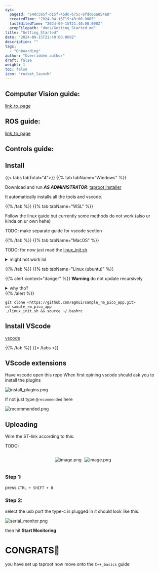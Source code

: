```yaml
---
sys:
  pageId: "54dc585f-d15f-45d0-b75c-8fdc66a854a8"
  createdTime: "2024-04-16T19:43:00.000Z"
  lastEditedTime: "2024-09-15T21:40:00.000Z"
  propFilepath: "docs/Getting_Started.md"
title: "Getting_Started"
date: "2024-09-15T21:40:00.000Z"
description: ""
tags:
  - "Onboarding"
author: "Overridden author"
draft: false
weight: 1
toc: false
icon: "rocket_launch"
---
```


## Computer Vision guide:

[link_to_page](86d45bc0-388b-4d26-8848-44f255f73d0e)

## ROS guide:

[link_to_page](3c76c1de-ec8f-46d6-8b0a-294005edc2d5)

## Controls guide:

## Install

{{< tabs tabTotal="4">}}
{{% tab tabName="Windows" %}}

Download and run _**AS ADMINISTRATOR**_: [taproot installer](https://github.com/Thornbots/TeachingFreshies/releases/tag/1.0)

It automatically installs all the tools and vscode.

{{% /tab %}}
{{% tab tabName="WSL" %}}

Follow the linux guide but currently some methods do not work (also ur kinda on ur own hehe)

TODO: make separate guide for vscode section

{{% /tab %}}
{{% tab tabName="MacOS" %}}

TODO: for now just read the [linux_init.sh](https://github.com/agmui/sample_rm_pico_app/blob/main/linux_init.sh)

<details>
<summary>might not work lol</summary>

`brew install libusb pkg-config`

Next install: [vscode](https://code.visualstudio.com/Download)

</details>

{{% /tab %}}
{{% tab tabName="Linux (ubuntu)" %}}

{{% alert context="danger" %}}
**Warning** do not update recursively
<details>
<summary>why tho?</summary>
There are some submodules that may go on for a while (like tinyusb) and I highly
recommend you don't need to get them.
If you want to see what submodules I update just look in `linux_init.sh`
</details>
{{% /alert %}}

```shell
git clone <https://github.com/agmui/sample_rm_pico_app.git>
cd sample_rm_pico_app
./linux_init.sh && source ~/.bashrc
```

## Install VScode

[vscode](https://code.visualstudio.com/Download)

{{% /tab %}}
{{< /tabs >}}

## VScode extensions

Have vscode open this repo
When first opining vscode should ask you to install the plugins

![install_plugins.png](https://prod-files-secure.s3.us-west-2.amazonaws.com/d518164a-d88e-44d1-a4ee-3adb3bd8bce0/89bd30f0-1825-4e77-867b-0a41ce370880/install_plugins.png?X-Amz-Algorithm=AWS4-HMAC-SHA256&X-Amz-Content-Sha256=UNSIGNED-PAYLOAD&X-Amz-Credential=ASIAZI2LB466YH5LMROA%2F20250306%2Fus-west-2%2Fs3%2Faws4_request&X-Amz-Date=20250306T021438Z&X-Amz-Expires=3600&X-Amz-Security-Token=IQoJb3JpZ2luX2VjENn%2F%2F%2F%2F%2F%2F%2F%2F%2F%2FwEaCXVzLXdlc3QtMiJHMEUCIQD81GSFAJDWFTsv8SbxEO5yI7RpFwM8jPb0U1LYz%2BDHXAIgYCj44fN8aqxohT%2BKA%2BMIjrB6VdvPUuEYlXmcHr8G36Uq%2FwMIIhAAGgw2Mzc0MjMxODM4MDUiDO3LSD1m%2F12XNtW%2BNSrcA6S9sX%2BFJ5nrJt52T8htC%2F1IsZzWzTYl9zVAUO9mplZFKRonKnL2KPxvp%2Fca0eafWF1tS4lh34iWGlWcW1cXBdhVtFY07frQD6Ly5FZs%2BPqJEG8KZq%2F0EhSx14LAcsETG7qU49ZZV0iRwcKm8I237OxYMlhH01PGFursE8yqzLq3TunQLxYw1Faj4ZEJVa8Hnd2f27kBv%2BfBl9rMa7g9mpTQIH3IepX3abUFLECH6EsEKzMe0mlk%2FtYTrqQnICD5OK%2BaVKfAhthXemaVwIavBClvDqaRIynaCHFGwBh7jL%2F1X6nauyn4UybH1YRey1a6yBXlHoGnsjgwX3L%2Ftp2yqQk6030tIjH%2FTY5tY1w6m1qjEChLZwoPGKP%2Fmum3CEptITJYeMcIZQQm4c09mMmuKrszTUZtCFO%2FybcOUuqSwyERdH%2FpfdK%2B9XAtQAYPBkcQ8DGDdaSbpS141HU%2BZUkQkAENCDucMgpmhIO43Zj%2F5FhlvOJ%2FqjYLP4PizogXHJ6wsBwLujUGapVzz%2BGz2dUDitw8jgHQZrQgf889R7GXb0LP7Y9SybPKqG0GBJ3sJqy5yVE0wAMJlxd2NjtVypHWloq04ogWUojxDl6UkpI7q79iI7nVVmofJcoIMO57ML7no74GOqUBUIrJMqVTUoZ04wk2WWdKDXCl3u9MQvTxzLIPDOlCXhMOpI%2FKVy%2FoNm5klgTPiZxXvWfI3rFie8AOyJpkXeuOC7ZlFBUdaPFUrzpuLC86OqJGIPvkbY505GhQVI3oZS3kQAAdtdlQu7NL2jCrbuxHydvT8A%2BbYOu%2B7dOnDNf0paxsiqS7rNN7fAfsFvNvvLonIGW9YxwCYjJ6X%2FHhe64HddpCI2nx&X-Amz-Signature=c0d3d641e1246a2ff9cad89453899dc6f097149fbbc820134976b3adb1fd2eac&X-Amz-SignedHeaders=host&x-id=GetObject)

If not just type `@recommended` here  

![recommended.png](https://prod-files-secure.s3.us-west-2.amazonaws.com/d518164a-d88e-44d1-a4ee-3adb3bd8bce0/61e661e9-5d85-4dfc-be0d-8d2097a5e793/recommended.png?X-Amz-Algorithm=AWS4-HMAC-SHA256&X-Amz-Content-Sha256=UNSIGNED-PAYLOAD&X-Amz-Credential=ASIAZI2LB466YH5LMROA%2F20250306%2Fus-west-2%2Fs3%2Faws4_request&X-Amz-Date=20250306T021438Z&X-Amz-Expires=3600&X-Amz-Security-Token=IQoJb3JpZ2luX2VjENn%2F%2F%2F%2F%2F%2F%2F%2F%2F%2FwEaCXVzLXdlc3QtMiJHMEUCIQD81GSFAJDWFTsv8SbxEO5yI7RpFwM8jPb0U1LYz%2BDHXAIgYCj44fN8aqxohT%2BKA%2BMIjrB6VdvPUuEYlXmcHr8G36Uq%2FwMIIhAAGgw2Mzc0MjMxODM4MDUiDO3LSD1m%2F12XNtW%2BNSrcA6S9sX%2BFJ5nrJt52T8htC%2F1IsZzWzTYl9zVAUO9mplZFKRonKnL2KPxvp%2Fca0eafWF1tS4lh34iWGlWcW1cXBdhVtFY07frQD6Ly5FZs%2BPqJEG8KZq%2F0EhSx14LAcsETG7qU49ZZV0iRwcKm8I237OxYMlhH01PGFursE8yqzLq3TunQLxYw1Faj4ZEJVa8Hnd2f27kBv%2BfBl9rMa7g9mpTQIH3IepX3abUFLECH6EsEKzMe0mlk%2FtYTrqQnICD5OK%2BaVKfAhthXemaVwIavBClvDqaRIynaCHFGwBh7jL%2F1X6nauyn4UybH1YRey1a6yBXlHoGnsjgwX3L%2Ftp2yqQk6030tIjH%2FTY5tY1w6m1qjEChLZwoPGKP%2Fmum3CEptITJYeMcIZQQm4c09mMmuKrszTUZtCFO%2FybcOUuqSwyERdH%2FpfdK%2B9XAtQAYPBkcQ8DGDdaSbpS141HU%2BZUkQkAENCDucMgpmhIO43Zj%2F5FhlvOJ%2FqjYLP4PizogXHJ6wsBwLujUGapVzz%2BGz2dUDitw8jgHQZrQgf889R7GXb0LP7Y9SybPKqG0GBJ3sJqy5yVE0wAMJlxd2NjtVypHWloq04ogWUojxDl6UkpI7q79iI7nVVmofJcoIMO57ML7no74GOqUBUIrJMqVTUoZ04wk2WWdKDXCl3u9MQvTxzLIPDOlCXhMOpI%2FKVy%2FoNm5klgTPiZxXvWfI3rFie8AOyJpkXeuOC7ZlFBUdaPFUrzpuLC86OqJGIPvkbY505GhQVI3oZS3kQAAdtdlQu7NL2jCrbuxHydvT8A%2BbYOu%2B7dOnDNf0paxsiqS7rNN7fAfsFvNvvLonIGW9YxwCYjJ6X%2FHhe64HddpCI2nx&X-Amz-Signature=cbc9e049b1a3bfbfe0dc4910440eb262a4a38658448ea0065df4047316c464ae&X-Amz-SignedHeaders=host&x-id=GetObject)

## Uploading

Wire the ST-link according to this:

TODO:

<div style="display: flex;flex-direction: row; column-gap:10px; max-width: 630px;justify-content: center;">
<div>

![image.png](https://prod-files-secure.s3.us-west-2.amazonaws.com/d518164a-d88e-44d1-a4ee-3adb3bd8bce0/210ecb78-1116-4d7b-b9b7-2292f66fa2c2/image.png?X-Amz-Algorithm=AWS4-HMAC-SHA256&X-Amz-Content-Sha256=UNSIGNED-PAYLOAD&X-Amz-Credential=ASIAZI2LB4662T46AYIV%2F20250306%2Fus-west-2%2Fs3%2Faws4_request&X-Amz-Date=20250306T021441Z&X-Amz-Expires=3600&X-Amz-Security-Token=IQoJb3JpZ2luX2VjENn%2F%2F%2F%2F%2F%2F%2F%2F%2F%2FwEaCXVzLXdlc3QtMiJHMEUCIQCjO3XHXBSBHDnJzpVyPeq06t4qFlDmcMQXr%2B6zhSE7kQIgfcPlG8kmAKaiVtVZOZ%2Bc4Jh5UEyRviTzpLHG3Xxx%2F%2FUq%2FwMIIhAAGgw2Mzc0MjMxODM4MDUiDLIrjPTWASRnYop79SrcAwmcR6G%2FhZ8gzyTFXPLmn7wWbfjbMvsb2wjGye1DEsn8IFd1K%2BCbVEUrLigQqfEM1CHXJjX%2FkRw%2Bk5%2BhtKwIyo%2BweD9uUMYceqRZ7n5QiU3Dp56fU%2F7%2BqgGiFVVZfa%2B973e0BSoN96gQrla5b4XZEjsFQWUYukbIlEE9Sxc7aW63HL6w740mswdRw9vAdvtguhSivO0NQ8DNtT0Re%2FhMNsGrcZk%2Bgw9Bxdg%2BHdU3mYgmbPRM29sAK4C8X%2BD0HQIQuWfDiLb%2Bq70UnPYjFcbkKf5dG4%2Fm1bJZU7JXf3%2BvUVFzmG4Aw9w9AmSRyYCvH7CYYC2Wyo5magPivV5ntk4l%2FrpG97%2BN6sj2YBnNz5Me8J2q2LBw%2BTEGfaOyxMWCleu8rEQ5nEFXIkIw8lYlDxR4Ohmi1z5nDcpOSanXoe5QPx1zed5IUGaBSBJLvTBN45%2FP3LI%2FV7v2Y%2BCL2EQvH1%2FrTW65Hd%2FPio8VaqjQ4S7fB2qNmu41O5gnuK%2F%2ByIA5JsbzXVG5Bacz5Wu%2F3cY4fh4g7TiY4snfNyWx3PrJ2N4b8jOjNjpejhgpqWA23josOyEkIY5VhmPynz9FBU7bIIygNU8TSaPP%2F5UKGqaynFgm%2FqQncbzb6Tz%2B0YK2kov1MLbno74GOqUBE5k3JNfi9kXhjlJ97s4Vkw9fiRNtmNdQc96AMcEpLxzaOucPmrISEKyiesbgx%2Bx%2BX%2FMPW69RsxMjklAPdVODM2ydZkvQM76NgbkQTDCkniVX8eYwgTiKT8Qd2a7uOGkVRtyyhNnSTGK2Ijpg%2BCxb1YY0iENI7N9ZWuwQj%2B93ZJjWShvWf0eT6VFysQyrIr8JpdmMq6T5Yl54kT7iwkV39cKb5OVA&X-Amz-Signature=4639ddf6bd089ef3785e79379f5de4e8f26b80146222b58c7afc09b2d36088b3&X-Amz-SignedHeaders=host&x-id=GetObject)

</div>
<div>

![image.png](https://prod-files-secure.s3.us-west-2.amazonaws.com/d518164a-d88e-44d1-a4ee-3adb3bd8bce0/33a0fd0f-8ca6-4a86-8e09-26e95ded1fff/image.png?X-Amz-Algorithm=AWS4-HMAC-SHA256&X-Amz-Content-Sha256=UNSIGNED-PAYLOAD&X-Amz-Credential=ASIAZI2LB466SJQT42RC%2F20250306%2Fus-west-2%2Fs3%2Faws4_request&X-Amz-Date=20250306T021441Z&X-Amz-Expires=3600&X-Amz-Security-Token=IQoJb3JpZ2luX2VjENn%2F%2F%2F%2F%2F%2F%2F%2F%2F%2FwEaCXVzLXdlc3QtMiJHMEUCIEjQkw3uJeKVcl9ibITiMD4YXexVsdPqQgJtw3he41MPAiEA1yxJReYLD46dymkxYZMwowyh2XLFAfuR6wlOEmJgxuoq%2FwMIIhAAGgw2Mzc0MjMxODM4MDUiDI%2F8QApwgC%2Ba4XUPHircAxVQOzFgGQr4nwXcYTMK%2BnrXB8BaHiADg3iYEiFD9usFXS%2FSwxqHpAmLiU%2FyRdcC0XyJLVHvtO3cexSbW7THP6omE9ItEVgZ%2FQjHF7IqSUGdgbeBjREWk3kCLPz9349ORXQagWtvpDGrrUDkKrtzl0i0loSBNOKp3IcPMdeniNLh%2FXqNp%2BNGUYo8AdJqKw25cdRTffIn4%2Fi5b18o1HvWfJsCaxf2Z3u6cbCX31O2sow7w9lgFqYDs4s6o6NjBbRdTCZQkb859cZ4qdYD7ijmhxXzoLngQn98aqIy6t2vu0W3VLG%2F3lCc%2BxAoemYrtJkVNgQmkyc%2BPnBITx%2FRLHcCCjhae3G3uhju6OSNGnE8X6NZcmE60irbySyCnTDm3QFER043N%2BziyRLjVQpZoslI0xsxWTDV0pQUR8sOQ2g1vCOTubw3JH7s4%2FktNdeO2peTlJ36c6hJgxJRxZAlD5GbTyq66y%2FjtRYYjF5vhvcrfAdxu0NCCiOlzwJKmVyVsfIhs5ksR2GnMXRyM8QSDMtLOZLqunwIWDfQFPL7G3wYkM2F3cW33rTaSmURcpMiDSc1uG%2Fb3h2JTIFjWAfOVi22sKAOvk4SwOcaZYvhXJKIwk2n0hyEJRLFg7NtLsH5MKjno74GOqUBxgvHZGB5Y10UGsikwd0uOxLVEIWgI%2BnLJbp4gvasnms%2FQSk0LYWnt9XDSyck51ETj8bgUHEUNlriDy7pG18ku8TBRt8WM2t94TOBhICfZTq5YT%2FGG2hQ360FGrWOzlAnE7N2u5QqNPTNBwlpeNpw9O6A2pCfPyWO0KFSAsIU1S4TDAMIxDsmahtMPJ9ZvzuppQG5%2FOU7wdWIq0Ph%2BLc6xC%2Fo9mmo&X-Amz-Signature=9dcd2ec518a00b6bfec82007bfba6c9faf7ae5d267f1e7dde5bcc9c377e8d281&X-Amz-SignedHeaders=host&x-id=GetObject)

</div>
</div>

### Step 1:

press `CTRL + SHIFT + B`

### Step 2:

select the usb port the type-c is plugged in it should look like this:

![serial_monitor.png](https://prod-files-secure.s3.us-west-2.amazonaws.com/d518164a-d88e-44d1-a4ee-3adb3bd8bce0/f03f4774-05d4-4393-b6a0-d5efb6d315ab/serial_monitor.png?X-Amz-Algorithm=AWS4-HMAC-SHA256&X-Amz-Content-Sha256=UNSIGNED-PAYLOAD&X-Amz-Credential=ASIAZI2LB466YH5LMROA%2F20250306%2Fus-west-2%2Fs3%2Faws4_request&X-Amz-Date=20250306T021438Z&X-Amz-Expires=3600&X-Amz-Security-Token=IQoJb3JpZ2luX2VjENn%2F%2F%2F%2F%2F%2F%2F%2F%2F%2FwEaCXVzLXdlc3QtMiJHMEUCIQD81GSFAJDWFTsv8SbxEO5yI7RpFwM8jPb0U1LYz%2BDHXAIgYCj44fN8aqxohT%2BKA%2BMIjrB6VdvPUuEYlXmcHr8G36Uq%2FwMIIhAAGgw2Mzc0MjMxODM4MDUiDO3LSD1m%2F12XNtW%2BNSrcA6S9sX%2BFJ5nrJt52T8htC%2F1IsZzWzTYl9zVAUO9mplZFKRonKnL2KPxvp%2Fca0eafWF1tS4lh34iWGlWcW1cXBdhVtFY07frQD6Ly5FZs%2BPqJEG8KZq%2F0EhSx14LAcsETG7qU49ZZV0iRwcKm8I237OxYMlhH01PGFursE8yqzLq3TunQLxYw1Faj4ZEJVa8Hnd2f27kBv%2BfBl9rMa7g9mpTQIH3IepX3abUFLECH6EsEKzMe0mlk%2FtYTrqQnICD5OK%2BaVKfAhthXemaVwIavBClvDqaRIynaCHFGwBh7jL%2F1X6nauyn4UybH1YRey1a6yBXlHoGnsjgwX3L%2Ftp2yqQk6030tIjH%2FTY5tY1w6m1qjEChLZwoPGKP%2Fmum3CEptITJYeMcIZQQm4c09mMmuKrszTUZtCFO%2FybcOUuqSwyERdH%2FpfdK%2B9XAtQAYPBkcQ8DGDdaSbpS141HU%2BZUkQkAENCDucMgpmhIO43Zj%2F5FhlvOJ%2FqjYLP4PizogXHJ6wsBwLujUGapVzz%2BGz2dUDitw8jgHQZrQgf889R7GXb0LP7Y9SybPKqG0GBJ3sJqy5yVE0wAMJlxd2NjtVypHWloq04ogWUojxDl6UkpI7q79iI7nVVmofJcoIMO57ML7no74GOqUBUIrJMqVTUoZ04wk2WWdKDXCl3u9MQvTxzLIPDOlCXhMOpI%2FKVy%2FoNm5klgTPiZxXvWfI3rFie8AOyJpkXeuOC7ZlFBUdaPFUrzpuLC86OqJGIPvkbY505GhQVI3oZS3kQAAdtdlQu7NL2jCrbuxHydvT8A%2BbYOu%2B7dOnDNf0paxsiqS7rNN7fAfsFvNvvLonIGW9YxwCYjJ6X%2FHhe64HddpCI2nx&X-Amz-Signature=08b17e03544580cbb7b4b82993106250b172d713d3e03b35f96e6a03b024beef&X-Amz-SignedHeaders=host&x-id=GetObject)

then hit **Start Monitoring**

# CONGRATS🎉

you have set up taproot now move onto the `C++_basics` guide

